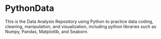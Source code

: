 # PythonData

This is the Data Analysis Repository using Python to practice data coding, cleaning, manipulation, and visualization, including python libraries such as Numpy, Pandas, Matplotlib, and Seaborn.
